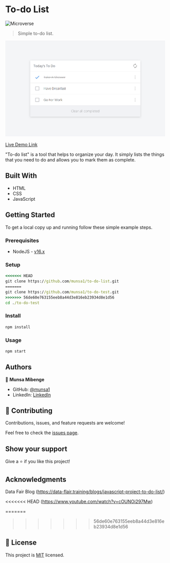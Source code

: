 # To-do List

![Microverse](https://img.shields.io/badge/Microverse-blueviolet)

> Simple to-do list.

![screenshot](./screenshot.png)

[Live Demo Link](https://munsa1.github.io/to-do-list/dist)

"To-do list" is a tool that helps to organize your day. It simply lists the things that you need to do and allows you to mark them as complete.

## Built With

- HTML
- CSS
- JavaScript

## Getting Started

To get a local copy up and running follow these simple example steps.

### Prerequisites

- NodeJS - [v16.x](https://nodejs.org/en/)

### Setup

```cmd
<<<<<<< HEAD
git clone https://github.com/munsa1/to-do-list.git
=======
git clone https://github.com/munsa1/to-do-test.git
>>>>>>> 56de60e763155eeb8a44d3e816eb23934d8e1d56
cd ./to-do-test
```

### Install

```cmd
npm install
```

### Usage

```cmd
npm start
```

## Authors

👤 **Munsa Mibenge**

- GitHub: [@munsa1](https://github.com/munsa1)
- LinkedIn: [LinkedIn](https://www.linkedin.com/in/munsa-mibenge-a35736205/)

## 🤝 Contributing

Contributions, issues, and feature requests are welcome!

Feel free to check the [issues page](../../issues/).

## Show your support

Give a ⭐️ if you like this project!

## Acknowledgments
Data Fair Blog (https://data-flair.training/blogs/javascript-project-to-do-list/)

<<<<<<< HEAD
(https://www.youtube.com/watch?v=cOUNOi297Mw)

=======
>>>>>>> 56de60e763155eeb8a44d3e816eb23934d8e1d56
## 📝 License

This project is [MIT](./MIT.md) licensed.